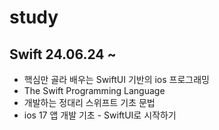 # study

## Swift 24.06.24 ~
- 핵심만 골라 배우는 SwiftUI 기반의 ios 프로그래밍   
- The Swift Programming Language
- 개발하는 정대리 스위프트 기초 문법
- ios 17 앱 개발 기초 - SwiftUI로 시작하기
